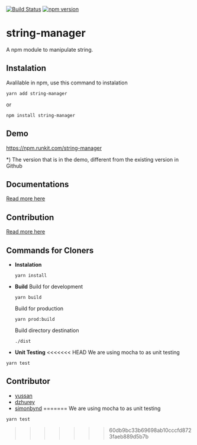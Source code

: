 [![Build Status](https://api.travis-ci.org/yussan/npm-string-manager.svg?branch=master)](https://travis-ci.org/yussan/npm-string-manager)
[![npm version](https://img.shields.io/npm/v/string-manager.svg?style=flat-square)](https://www.npmjs.com/package/string-manager)

# string-manager
A npm module to manipulate string.

## Instalation
Avalilable in npm, use this command to instalation
```
yarn add string-manager
```
or
```
npm install string-manager
```

## Demo
https://npm.runkit.com/string-manager 

*) The version that is in the demo, different from the existing version in Github

## Documentations
[Read more here](https://github.com/idmore/npm-string-manager/blob/master/docs/modules.md) 

## Contribution
[Read more here](./CONTRIBUTING.md)

## Commands for Cloners
- **Instalation**
  ```
  yarn install
  ```
 
- **Build**
  Build for development
  ```
  yarn build
  ```
  Build for production
  ```
  yarn prod:build
  ```
  Build directory destination 
  ```
  ./dist
  ```

- **Unit Testing**
<<<<<<< HEAD
 We are using mocha to as unit testing
 ```
 yarn test
 ```
 
 ## Contributor
 - [yussan](https://github.com/yussan)
 - [dzhurey](https://github.com/dzhurey)
 - [simonbynd](https://github.com/simonbynd)
=======
  We are using mocha to as unit testing
  ```
  yarn test
  ```
>>>>>>> 60db9bc33b69698ab10cccfd8723faeb889d5b7b
